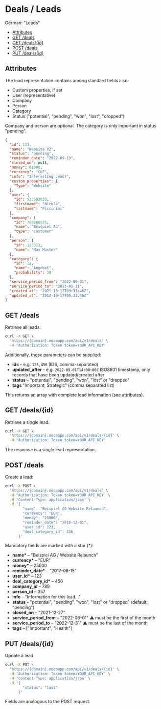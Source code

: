 # Deals / Leads

German: "Leads"

<!-- TOC -->

- [Attributes](#attributes)
- [GET /deals](#get-deals)
- [GET /deals/{id}](#get-dealsid)
- [POST /deals](#post-deals)
- [PUT /deals/{id}](#put-dealsid)

<!-- /TOC -->

## Attributes

The lead representation contains among standard fields also:

- Custom properties, if set
- User (representative)
- Company
- Person
- Category
- Status ("potential", "pending", "won", "lost", "dropped")

Company and person are optional. The category is only important in status "pending".

```json
{
  "id": 123,
  "name": "Website V2",
  "status": "pending",
  "reminder_date": "2022-09-19",
  "closed_on": null,
  "money": 61000,
  "currency": "CHF",
  "info": "Interesting Lead!",
  "custom_properties": {
    "Type": "Website"
  },
  "user": {
    "id": 933593033,
    "firstname": "Nicola",
    "lastname": "Piccinini"
  },
  "company": {
    "id": 760260535,
    "name": "Beispiel AG",
    "type": "customer"
  },
  "person": {
    "id": 123311,
    "name": "Max Muster"
  },
  "category": {
    "id": 12,
    "name": "Angebot",
    "probability": 30
  },
  "service_period_from": "2022-09-01",
  "service_period_to": "2023-01-31",
  "created_at": "2021-10-17T09:33:46Z",
  "updated_at": "2012-10-17T09:33:46Z"
}
```

## GET /deals

Retrieve all leads:

```bash
curl -X GET \
  'https://{domain}.mocoapp.com/api/v1/deals' \
  -H 'Authorization: Token token=YOUR_API_KEY'
```

Additionally, these parameters can be supplied:

- **ids** – e.g. `123,456` (IDS, comma-separated)
- **updated_after** - e.g. `2022-09-01T14:00:00Z` ISO8601 timestamp, only records that have been updated/created after
- **status** – "potential", "pending", "won", "lost" or "dropped"
- **tags** "Important, Strategic" (comma separated list)

This returns an array with complete lead information (see attributes).

## GET /deals/{id}

Retrieve a single lead:

```bash
curl -X GET \
  'https://{domain}.mocoapp.com/api/v1/deals/{id}' \
  -H 'Authorization: Token token=YOUR_API_KEY'
```

The response is a single lead representation.

## POST /deals

Create a lead:

```bash
curl -X POST \
  'https://{domain}.mocoapp.com/api/v1/deals' \
  -H 'Authorization: Token token=YOUR_API_KEY' \
  -H 'Content-Type: application/json' \
  -d '{
        "name": "Beispiel AG Website Relaunch",
        "currency": "EUR",
        "money": "25000",
        "reminder_date": "2018-12-01",
        "user_id": 123,
        "deal_category_id": 456,
      }'
```

Mandatory fields are marked with a star (\*):

- **name\*** – "Beispiel AG / Website Relaunch"
- **currency\*** – "EUR"
- **money\*** – 25000
- **reminder_date\*** – "2017-08-15"
- **user_id\*** – 123
- **deal_category_id\*** – 456
- **company_id** – 789
- **person_id** – 357
- **info** – "Information for this lead..."
- **status** – "potential", "pending", "won", "lost" or "dropped" (default: "pending")
- **closed_on** – "2021-12-27"
- **service_period_from** – "2022-06-01" ⚠️ must be the first of the month
- **service_period_to** – "2022-12-31" ⚠️ must be the last of the month
- **tags** – ["Important", "Health"]

## PUT /deals/{id}

Update a lead:

```bash
curl -X PUT \
  'https://{domain}.mocoapp.com/api/v1/deals/{id}' \
  -H 'Authorization: Token token=YOUR_API_KEY' \
  -H 'Content-Type: application/json' \
  -d '{
        "status": "lost"
      }'
```

Fields are analogous to the POST request.
